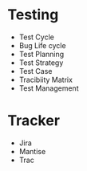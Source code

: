 # Testing 
- Test Cycle
- Bug Life cycle
- Test Planning
- Test Strategy
- Test Case
- Tracibiity Matrix
- Test Management 

# Tracker
- Jira
- Mantise
- Trac

